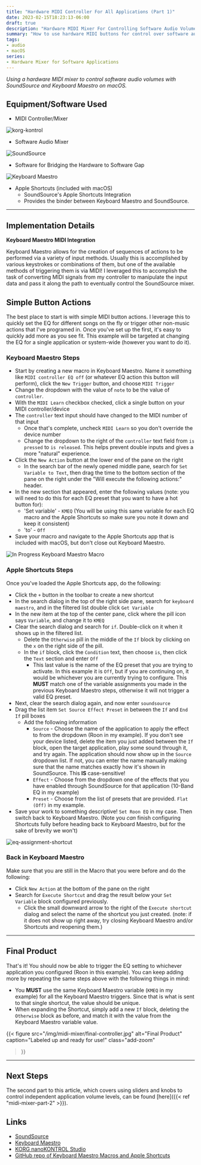 ```yaml
---
title: "Hardware MIDI Controller For All Applications (Part 1)"
date: 2023-02-15T18:23:13-06:00
draft: true
description: "Hardware MIDI Mixer For Controlling Software Audio Volumes"
summary: "How to use hardware MIDI buttons for control over software audio parameters with SoundSource and Keyboard Maestro"
tags:
- audio
- macOS
series:
- Hardware Mixer for Software Applications
---
```


_Using a hardware MIDI mixer to control software audio volumes with SoundSource and Keyboard Maestro on macOS._


## Equipment/Software Used

* MIDI Controller/Mixer

![korg-kontrol](img/korg-nano-kontrol-studio-sm.jpg "KORG nanoKONTROL Studio")

* Software Audio Mixer

![SoundSource](img/soundSource.jpg "Rogue Amoeba SoundSource")

* Software for Bridging the Hardware to Software Gap

![Keyboard Maestro](img/keyboard-mastro-example.jpg "Keyboard Maestro")

* Apple Shortcuts (included with macOS)
  * SoundSource's Apple Shortcuts Integration
  * Provides the binder between Keyboard Maestro and SoundSource.

---

## Implementation Details

**Keyboard Maestro MIDI Integration**

Keyboard Maestro allows for the creation of sequences of actions to be performed via a variety of input methods.  Usually this is accomplished by various keystrokes or combinations of them, but one of the available methods of triggering them is via MIDI!  I leveraged this to accomplish the task of converting MIDI signals from my controller to manipulate the input data and pass it along the path to eventually control the SoundSource mixer.

## Simple Button Actions

The best place to start is with simple MIDI button actions.  I leverage this to quickly set the EQ for different songs on the fly or trigger other non-music actions that I've programed in.  Once you've set up the first, it's easy to quickly add more as you see fit.  This example will be targeted at changing the EQ for a single application or system-wide (however you want to do it).

### Keyboard Maestro Steps

* Start by creating a new macro in Keyboard Maestro.  Name it something like `MIDI controller EQ off` (or whatever EQ action this button will perform), click the `New Trigger` button, and choose `MIDI Trigger`
* Change the dropdown with the value of `note` to be the value of `controller`.
* With the `MIDI Learn` checkbox checked, click a single button on your MIDI controller/device
* The `controller` text input should have changed to the MIDI number of that input
  * Once that's complete, uncheck `MIDI Learn` so you don't override the device number
  * Change the dropdown to the right of the `controller` text field from `is pressed` to `is released`.  This helps prevent double inputs and gives a more "natural" experience.
* Click the `New Action` button at the lower end of the pane on the right
  * In the search bar of the newly opened middle pane, search for `Set Variable to Text`, then drag the time to the bottom section of the pane on the right under the "Will execute the following actions:" header.
* In the new section that appeared, enter the following values (note: you will need to do this for each EQ preset that you want to have a hot button for):
  * 'Set variable' - `KMEQ` (You will be using this same variable for each EQ macro and the Apple Shortcuts so make sure you note it down and keep it consistent)
  * 'to' - `Off`
* Save your macro and navigate to the Apple Shortcuts app that is included with macOS, but don't close out Keyboard Maestro.

![In Progress Keyboard Maestro Macro](img/km-step-1.jpg "In Progress Keyboard Maestro Macro")

### Apple Shortcuts Steps

Once you've loaded the Apple Shortcuts app, do the following:

* Click the `+` button in the toolbar to create a new shortcut
* In the search dialog in the top of the right side pane, search for `keyboard maestro`, and in the filtered list double click `Get Variable`
* In the new item at the top of the center pane, click where the pill icon says `Variable`, and change it to `KMEQ`
* Clear the search dialog and search for `if`. Double-click on it when it shows up in the filtered list.
  * Delete the `Otherwise` pill in the middle of the `If` block by clicking on the `x` on the right side of the pill.
  * In the `if` block, click the `Condition` text, then choose `is`, then click the `Text` section and enter `Off`  
    * This last value is the name of the EQ preset that you are trying to activate.  In this example it is `Off`, but if you are continuing on, it would be whichever you are currently trying to configure.  This **MUST** match one of the variable assignments you made in the previous Keyboard Maestro steps, otherwise it will not trigger a valid EQ preset.
* Next, clear the search dialog again, and now enter `soundsource`
* Drag the list item `Set Source Effect Preset` in between the `If` and `End If` pill boxes
  * Add the following information
    * `Source` - Choose the name of the application to apply the effect to from the dropdown (Roon in my example).  If you don't see your device listed, delete the item you just added between the `If` block, open the target application, play some sound through it, and try again.  The application should now show up in the `Source` dropdown list.  If not, you can enter the name manually making sure that the name matches exactly how it's shown in SoundSource.  This **IS** case-sensitive!
    * `Effect` - Choose from the dropdown one of the effects that you have enabled through SoundSource for that application (10-Band EQ in my example)
    * `Preset` - Choose from the list of presets that are provided.  `Flat (Off)` in my example.
* Save your work to something descriptive! `Set Roon EQ` in my case. Then switch back to Keyboard Maestro.  (Note you _can_ finish configuring Shortcuts fully before heading back to Keyboard Maestro, but for the sake of brevity we won't)

![eq-assignment-shortcut](img/set-roon-eq-buttons-shortcut.jpg "Set Roon EQ Shortcut")

### Back in Keyboard Maestro

Make sure that you are still in the Macro that you were before and do the following:

* Click `New Action` at the bottom of the pane on the right
* Search for `Execute Shortcut` and drag the result below your `Set Variable` block configured previously.
  * Click the small downward arrow to the right of the `Execute shortcut` dialog and select the name of the shortcut you just created.  (note: if it does not show up right away, try closing Keyboard Maestro and/or Shortcuts and reopening them.)

---

## Final Product

That's it!  You should now be able to trigger the EQ setting to whichever application you configured (Roon in this example).  You can keep adding more by repeating the same steps above with the following things in mind:

* You **MUST** use the same Keyboard Maestro variable (`KMEQ` in my example) for all the Keyboard Maestro triggers.  Since that is what is sent to that single shortcut, the value should be unique.
* When expanding the Shortcut, simply add a new `If` block, deleting the `Otherwise` block as before, and match it with the value from the Keyboard Maestro variable value.

{{< figure
  src="/img/midi-mixer/final-controller.jpg"
  alt="Final Product"
  caption="Labeled up and ready for use!"
  class="add-zoom"
>}}

---

## Next Steps

The second part to this article, which covers using sliders and knobs to control independent application volume levels, can be found [here]({{< ref "midi-mixer-part-2" >}}).


## Links

* [SoundSource](https://rogueamoeba.com/soundsource/)
* [Keyboard Maestro](https://www.keyboardmaestro.com/main/)
* [KORG nanoKONTROL Studio](https://www.guitarcenter.com/KORG/nanoKONTROL-Studio.gc?rNtt=korg%20kontrol&index=2)
* [GitHub repo of Keyboard Maestro Macros and Apple Shortcuts](https://github.com/cslamar/random-experiments/tree/main/midi-controller-keyboard-maestro)
